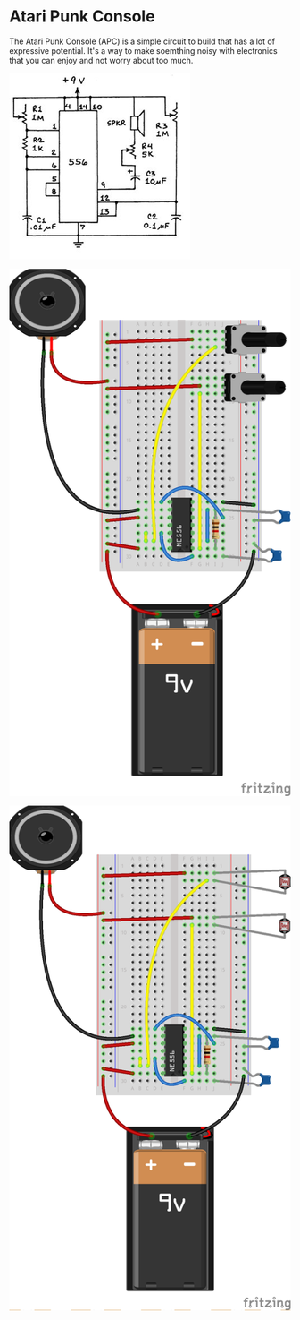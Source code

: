 # Atari Punk Console

The Atari Punk Console (APC) is a simple circuit to build that has a lot of expressive potential. It's a way to make soemthing noisy with electronics that you can enjoy and not worry about too much.

![APC Forest Mim's schematic](apc-mims-schematic.jpg "APC Forest Mim's schematic")

![APC on a breadboard](APC_bb.png "on a bb")

![APC on a breadboard with photocells](APC_photocell.png "sans pots")
